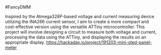#FancyDMM

Inspired by the Atmega328P-based voltage and current measuring device utilizing the INA266 current sensor, I aim to create a more compact and cost-effective version using the versatile ATTiny microcontroller. This project will involve designing a circuit to measure both voltage and current, processing the data using the ATTiny, and displaying the results on an appropriate display.
https://hackaday.io/project/191203-mini-oled-panel-meter
